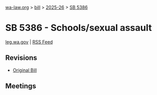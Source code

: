 [wa-law.org](/) > [bill](/bill/) > [2025-26](/bill/2025-26/) > [SB 5386](/bill/2025-26/sb/5386/)

# SB 5386 - Schools/sexual assault
[leg.wa.gov](https://app.leg.wa.gov/billsummary?BillNumber=5386&Year=2025&Initiative=false) | [RSS Feed](./rss.xml)

## Revisions
* [Original Bill](1/)

## Meetings